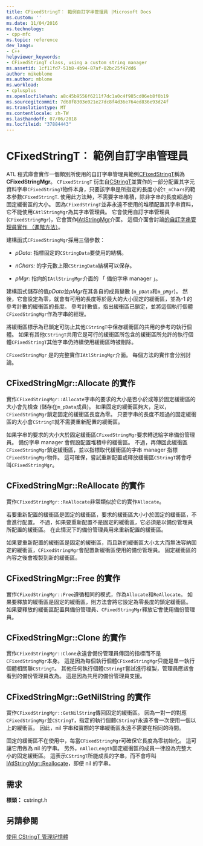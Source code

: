 ```yaml
---
title: CFixedStringT︰ 範例自訂字串管理員 |Microsoft Docs
ms.custom: ''
ms.date: 11/04/2016
ms.technology:
- cpp-mfc
ms.topic: reference
dev_langs:
- C++
helpviewer_keywords:
- CFixedStringT class, using a custom string manager
ms.assetid: 1cf11fd7-51b8-4b94-87af-02bc25f47dd6
author: mikeblome
ms.author: mblome
ms.workload:
- cplusplus
ms.openlocfilehash: a8c45b9556f6211f7dc1a0c4f985cd06eb8f0b19
ms.sourcegitcommit: 7d68f8303e021e27dc8f4d36e764ed836e93d24f
ms.translationtype: MT
ms.contentlocale: zh-TW
ms.lasthandoff: 07/06/2018
ms.locfileid: "37884443"
---
```

# <a name="cfixedstringt-example-of-a-custom-string-manager"></a>CFixedStringT︰ 範例自訂字串管理員
ATL 程式庫會實作一個類別所使用的自訂字串管理員範例[CFixedStringT](../atl-mfc-shared/reference/cfixedstringt-class.md)稱為**CFixedStringMgr**。 `CFixedStringT` 衍生自[CStringT](../atl-mfc-shared/reference/cstringt-class.md)並實作的一部分配置其字元資料字串`CFixedStringT`物件本身，只要該字串是所指定的長度小於`t_nChars`的範本參數`CFixedStringT`. 使用此方法時，不需要字串堆積，除非字串的長度超過的固定緩衝區的大小。 因為`CFixedStringT`並非永遠不使用的堆積配置其字串資料，它不能使用`CAtlStringMgr`為其字串管理員。 它會使用自訂字串管理員 (`CFixedStringMgr`)，它會實作[IAtlStringMgr](../atl-mfc-shared/reference/iatlstringmgr-class.md)介面。 這個介面會討論[的自訂字串管理員實作 （進階方法）](../atl-mfc-shared/implementation-of-a-custom-string-manager-advanced-method.md)。  
  
 建構函式`CFixedStringMgr`採用三個參數：  
  
-   *pData:* 指標固定的`CStringData`要使用的結構。  
  
-   *nChars:* 的字元數上限`CStringData`結構可以保存。  
  
-   *pMgr:* 指向的`IAtlStringMgr`介面的 「 備份字串 manager 」。  
  
 建構函式儲存的值*pData*並*pMgr*在其各自的成員變數 (`m_pData`和`m_pMgr`)。 然後，它會設定為零，就會有可用的長度等於最大的大小固定的緩衝區，並為-1 的參考計數的緩衝區的長度。 參考計數值，指出緩衝區已鎖定，並將這個執行個體`CFixedStringMgr`作為字串的經理。  
  
 將緩衝區標示為已鎖定可防止其他`CStringT`中保存緩衝區的共用的參考的執行個體。 如果有其他`CStringT`共用它是可行的緩衝區所包含的緩衝區所允許的執行個體`CFixedStringT`其他字串仍持續使用緩衝區時被刪除。  
  
 `CFixedStringMgr` 是的完整實作`IAtlStringMgr`介面。 每個方法的實作會分別討論。  
  
## <a name="implementation-of-cfixedstringmgrallocate"></a>CFixedStringMgr::Allocate 的實作  
 實作`CFixedStringMgr::Allocate`字串的要求的大小是否小於或等於固定緩衝區的大小會先檢查 (儲存在`m_pData`成員)。 如果固定的緩衝區夠大，足以，`CFixedStringMgr`鎖定固定的緩衝區長度為零。 只要字串的長度不超過的固定緩衝區的大小會`CStringT`就不需要重新配置的緩衝區。  
  
 如果字串的要求的大小大於固定緩衝區`CFixedStringMgr`要求轉送給字串備份管理員。 備份字串 manager 會假設配置堆積中的緩衝區。 不過，再傳回此緩衝區`CFixedStringMgr`鎖定緩衝區，並以指標取代緩衝區的字串 manager 指標`CFixedStringMgr`物件。 這可確保，嘗試重新配置或釋放緩衝區`CStringT`將會呼叫`CFixedStringMgr`。  
  
## <a name="implementation-of-cfixedstringmgrreallocate"></a>CFixedStringMgr::ReAllocate 的實作  
 實作`CFixedStringMgr::ReAllocate`非常類似於它的實作`Allocate`。  
  
 若要重新配置的緩衝區是固定的緩衝區，要求的緩衝區大小小於固定的緩衝區，不會進行配置。 不過，如果要重新配置不是固定的緩衝區，它必須是以備份管理員所配置的緩衝區。 在此情況下的備份管理員用來重新配置的緩衝區。  
  
 如果要重新配置的緩衝區是固定的緩衝區，而且新的緩衝區大小太大而無法容納固定的緩衝區，`CFixedStringMgr`會配置新緩衝區使用的備份管理員。 固定緩衝區的內容之後會複製到新的緩衝區。  
  
## <a name="implementation-of-cfixedstringmgrfree"></a>CFixedStringMgr::Free 的實作  
 實作`CFixedStringMgr::Free`遵循相同的模式，作為`Allocate`和`ReAllocate`。 如果要釋放的緩衝區是固定的緩衝區，則方法會將它設定為零長度的鎖定緩衝區。 如果要釋放的緩衝區配置與備份管理員、`CFixedStringMgr`釋放它會使用備份管理員。  
  
## <a name="implementation-of-cfixedstringmgrclone"></a>CFixedStringMgr::Clone 的實作  
 實作`CFixedStringMgr::Clone`永遠會備份管理員傳回的指標而不是`CFixedStringMgr`本身。 這是因為每個執行個體`CFixedStringMgr`只能是單一執行個體相關聯`CStringT`。 其他任何執行個體`CStringT`嘗試進行複製，管理員應該會看到的備份管理員改為。 這是因為共用的備份管理員支援。  
  
## <a name="implementation-of-cfixedstringmgrgetnilstring"></a>CFixedStringMgr::GetNilString 的實作  
 實作`CFixedStringMgr::GetNilString`傳回固定的緩衝區。 因為一對一的對應`CFixedStringMgr`並`CStringT`，指定的執行個體`CStringT`永遠不會一次使用一個以上的緩衝區。 因此，nil 字串和實際的字串緩衝區永遠不需要在相同的時間。  
  
 固定的緩衝區不在使用中，每當`CFixedStringMgr`可確保它長度為零初始化。 這可讓它用做為 nil 的字串。 另外，`nAllocLength`固定緩衝區的成員一律設為完整大小的固定緩衝區。 這表示`CStringT`所能成長的字串，而不會呼叫[IAtlStringMgr::Reallocate](../atl-mfc-shared/reference/iatlstringmgr-class.md#reallocate)，即便 nil 的字串。  
  
## <a name="requirements"></a>需求  
 **標頭：** cstringt.h  
  
## <a name="see-also"></a>另請參閱  
 [使用 CStringT 管理記憶體](../atl-mfc-shared/memory-management-with-cstringt.md)

